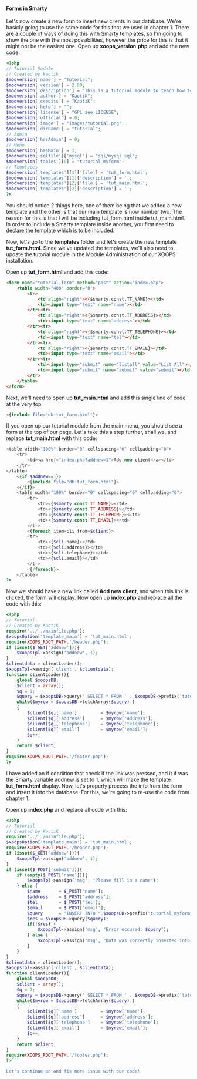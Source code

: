 #### Forms in Smarty
Let's now create a new form to insert new clients in our database. We're basicly going to use the same code for this that we used in chapter 1.
There are a couple of ways of doing this with Smarty templates, so I'm going to show the one with the most possibilities, however the price for this is that it might not be the easiest one.
Open up **xoops_version.php** and add the new code:

```php
<?php
// Tutorial Module 
// Created by kaotik
$modversion['name'] = "Tutorial";
$modversion['version'] = 2.00;
$modversion['description'] = "This is a tutorial module to teach how to build a simple module";
$modversion['author'] = "KaotiK";
$modversion['credits'] = "KaotiK";
$modversion['help'] = "";
$modversion['license'] = "GPL see LICENSE";
$modversion['official'] = 0;
$modversion['image'] = "images/tutorial.png";
$modversion['dirname'] = "tutorial";
// Admin
$modversion['hasAdmin'] = 0;
// Menu
$modversion['hasMain'] = 1;
$modversion['sqlfile']['mysql'] = "sql/mysql.sql";
$modversion['tables'][0] = "tutorial_myform";
// Templates
$modversion['templates'][1]['file'] = 'tut_form.html';
$modversion['templates'][1]['description'] = '';
$modversion['templates'][2]['file'] = 'tut_main.html';
$modversion['templates'][2]['description'] = '';
?>
```
You should notice 2 things here, one of them being that we added a new template and the other is that our main template is now number two. The reason for this is that I will be including tut_form.html inside tut_main.html.
In order to include a Smarty template inside another, you first need to declare the template which is to be included.

Now, let's go to the **templates** folder and let's create the new template **tut_form.html**. 
Since we've updated the templates, we'll also need to update the tutorial module in the Module Administration of our XOOPS installation.

Open up **tut_form.html** and add this code:

```html
<form name="tutorial_form" method="post" action="index.php">
    <table width="400" border="0">
        <tr>
            <td align="right"><{$smarty.const.TT_NAME}></td>
            <td><input type="text" name="name"></td>
        </tr><tr>
            <td align="right"><{$smarty.const.TT_ADDRESS}></td>
            <td><input type="text" name="address"></td>
        </tr><tr>
            <td align="right"><{$smarty.const.TT_TELEPHONE}></td>
            <td><input type="text" name="tel"></td>
        </tr><tr>
            <td align="right"><{$smarty.const.TT_EMAIL}></td>
            <td><input type="text" name="email"></td>
        </tr><tr>
            <td><input type="submit" name="listall" value="List All"></td>
            <td><input type="submit" name="submit" value="submit"></td>
        </tr>
    </table>
</form>
```
Next, we'll need to open up **tut_main.html** and add this single line of code at the very top:

```php
<{include file="db:tut_form.html"}>
```
If you open up our tutorial module from the main menu, you should see a form at the top of our page. Let's take this a step further, shall we, and replace **tut_main.html** with this code:

```php
<table width="100%" border="0" cellspacing="0" cellpadding="0">
    <tr>
        <td><a href="index.php?addnew=1">Add new client</a></td>
    </tr>
</table>
    <{if $addnew==1}>
        <{include file="db:tut_form.html"}>
    <{/if}>
    <table width="100%" border="0" cellspacing="0" cellpadding="0">
        <tr>
            <td><{$smarty.const.TT_NAME}></td>
            <td><{$smarty.const.TT_ADDRESS}></td>
            <td><{$smarty.const.TT_TELEPHONE}></td>
            <td><{$smarty.const.TT_EMAIL}></td>
        </tr>
        <{foreach item=cli from=$client}>
        <tr>
            <td><{$cli.name}></td>
            <td><{$cli.address}></td>
            <td><{$cli.telephone}></td>
            <td><{$cli.email}></td>
        </tr>
        <{/foreach}>
    </table>
?>
```
Now we should have a new link called **Add new client**, and when this link is clicked, the form will display. Now open up **index.php** and replace all the code with this:

```php
<?php
// Tutorial 
// Created by KaotiK 
require('../../mainfile.php');
$xoopsOption['template_main'] = 'tut_main.html';
require(XOOPS_ROOT_PATH.'/header.php'); 
if (isset($_GET['addnew'])){
    $xoopsTpl->assign('addnew', 1);
}
$clientdata = clientLoader();
$xoopsTpl->assign('client', $clientdata);
function clientLoader(){
    global $xoopsDB;
    $client = array();
    $q = 1;
    $query = $xoopsDB->query(' SELECT * FROM ' . $xoopsDB->prefix('tutorial_myform'));
    while($myrow = $xoopsDB->fetchArray($query) )
    {
        $client[$q]['name']         = $myrow['name'];
        $client[$q]['address']      = $myrow['address'];
        $client[$q]['telephone']    = $myrow['telephone'];
        $client[$q]['email']        = $myrow['email'];
        $q++;
    }
    return $client;
}
require(XOOPS_ROOT_PATH.'/footer.php');
?>
```
I have added an if condition that check if the link was pressed, and it if was the Smarty variable addnew is set to 1, which will make the template **tut_form.html** display.
Now, let's properly process the info from the form and insert it into the database. For this, we're going to re-use the code from chapter 1.

Open up **index.php** and replace all code with this:

```php
<?php
// Tutorial 
// Created by KaotiK 
require('../../mainfile.php');
$xoopsOption['template_main'] = 'tut_main.html';
require(XOOPS_ROOT_PATH.'/header.php'); 
if (isset($_GET['addnew'])){
    $xoopsTpl->assign('addnew', 1);
}
if (isset($_POST['submit'])){
    if (empty($_POST['name'])){
        $xoopsTpl->assign('msg', "Please fill in a name");
    } else {
        $name       = $_POST['name'];
        $address    = $_POST['address'];
        $tel        = $_POST['tel'];
        $email      = $_POST['email'];
        $query      = "INSERT INTO ".$xoopsDB->prefix("tutorial_myform")." (name, address, telephone, email) VALUES ('$name', '$address', '$tel', '$email' )";
        $res = $xoopsDB->query($query);
        if(!$res) {
            $xoopsTpl->assign('msg', "Error occured: $query");
        } else {
            $xoopsTpl->assign('msg', "Data was correctly inserted into the database!");
        }
    }
}
$clientdata = clientLoader();
$xoopsTpl->assign('client', $clientdata);
function clientLoader(){
    global $xoopsDB;
    $client = array();
    $q = 1;
    $query = $xoopsDB->query(' SELECT * FROM ' . $xoopsDB->prefix('tutorial_myform'));
    while($myrow = $xoopsDB->fetchArray($query) )
    {
        $client[$q]['name']         = $myrow['name'];
        $client[$q]['address']      = $myrow['address'];
        $client[$q]['telephone']    = $myrow['telephone'];
        $client[$q]['email']        = $myrow['email'];
        $q++;
    }
    return $client;
}
require(XOOPS_ROOT_PATH.'/footer.php');
?>```

Let's continue on and fix more issue with our code!

